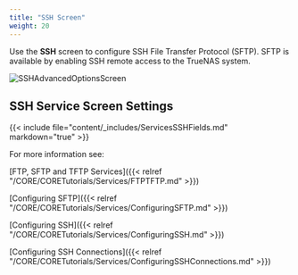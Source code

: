```yaml
---
title: "SSH Screen"
weight: 20
---
```



Use the **SSH** screen to configure SSH File Transfer Protocol (SFTP). SFTP is available by enabling SSH remote access to the TrueNAS system.

![SSHAdvancedOptionsScreen](/images/CORE/13.0/SSHAdvancedOptionsScreen.png "SSH Service Options")

## SSH Service Screen Settings

{{< include file="content/_includes/ServicesSSHFields.md" markdown="true" >}}

For more information see:

[FTP, SFTP and TFTP Services]({{< relref "/CORE/CORETutorials/Services/FTPTFTP.md" >}})

[Configuring SFTP]({{< relref "/CORE/CORETutorials/Services/ConfiguringSFTP.md" >}})

[Configuring SSH]({{< relref "/CORE/CORETutorials/Services/ConfiguringSSH.md" >}})

[Configuring SSH Connections]({{< relref "/CORE/CORETutorials/Services/ConfiguringSSHConnections.md" >}})